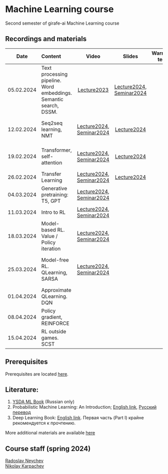 # Machine Learning course
Second semester of girafe-ai Machine Learning course

## Recordings and materials

| Date   | Content                | Video | Slides               | WarmUp test             | HW                  | Deadline          | Comments |
|:------:|:-----------------------|:------------:|:------------:|:-----------------------:|:------------------------:|:----------------------:|:----------------------:|
| 05.02.2024 | Text processing pipeline. Word embeddings. Semantic search, DSSM. | [Lecture2023](https://youtu.be/moMlM5Nuk04?si=hry8ni5Db9C1EVX-) | [Lecture2024](https://github.com/girafe-ai/ml-course/blob/24s_advanced/week01_embeddings_dssm/week01_word_embeddings.pdf), [Seminar2024](https://github.com/girafe-ai/ml-course/blob/24s_advanced/week01_embeddings_dssm/week01_seminar_embeddings_dssm.pdf) | | | | |
| 12.02.2024 | Seq2seq learning, NMT | [Lecture2024](https://www.youtube.com/live/EsDzgDmefJg?si=x1HPzmx-ciIpeFTz), [Seminar2024](https://www.youtube.com/live/HSJqdWAqNN0?si=fPHvK1AHe0f-v-Wk) | [Lecture2024](https://github.com/girafe-ai/ml-course/blob/24s_advanced/week02_seq2seq_nmt/week02_seq2seq_nmt.pdf) | | [Lab01](https://github.com/girafe-ai/ml-course/tree/24s_advanced/assignments/lab01_umt) | 3.03.2024 23:59 AOE | HW normalized weight: 5 pts |
| 19.02.2024 | Transformer, self-attention | [Lecture2024](https://www.youtube.com/live/8sxu2fHFyiI?si=v7kb49qp5o2aY4H1), [Seminar2024](https://www.youtube.com/live/LdD54JO7FT4?si=YaVGipwi0uC1olhP) | [Lecture2024](https://github.com/girafe-ai/ml-course/blob/24s_advanced/week03_transformer/week03_transformer.pdf) | | [Lab02](https://github.com/girafe-ai/ml-course/tree/24s_advanced/assignments/lab02_nmt) | 10.03.2024 23:59 AOE | HW normalized weight: 15 pts |
| 26.02.2024 | Transfer Learning | [Lecture2024](https://www.youtube.com/live/rIBacp5r6Rc?si=2A69W2mt6j_XJzWj), [Seminar2024](https://www.youtube.com/live/8bmLz0fvjeA?si=w5u6tDXJcUkMeGlP) | [Lecture2024](https://github.com/girafe-ai/ml-course/blob/24s_advanced/week04_transfer_learning/week04_transfer_learning.pdf) | | | | |
| 04.03.2024 | Generative pretraining: T5, GPT | [Lecture2024](https://www.youtube.com/watch?v=-bYYaaWqvtk), [Seminar2024](https://www.youtube.com/watch?v=7Z8ANN7IQl0) | | | | | |
| 11.03.2024 | Intro to RL | [Lecture2024](https://www.youtube.com/watch?v=V3rcWaGPhR8), [Seminar2024](https://www.youtube.com/watch?v=L56YASoET9U) | | | | | |
| 18.03.2024 | Model-based RL. Value / Policy iteration | [Lecture2024](https://www.youtube.com/watch?v=SxiBXEBb_RI), [Seminar2024](https://www.youtube.com/watch?v=MRLQQnr-cZQ) | | | | | |
| 25.03.2024 | Model-free RL. QLearning, SARSA | [Lecture2024](https://www.youtube.com/watch?v=X2b0FYKW-m8), [Seminar2024](https://www.youtube.com/watch?v=oIu8iDyxthk) | | | | 07.04.2024 23:59 AOE | HW normalized weight: 7 (+5 bonus) pts |
| 01.04.2024 | Approximate QLearning. DQN | | | | | | |
| 08.04.2024 | Policy gradient, REINFORCE | | | | | | |
| 15.04.2024 | RL outside games. SCST | | | | | | |

## Prerequisites
Prerequisites are located [here](./prerequisites.md).

## Literature:
1. [YSDA ML Book](https://academy.yandex.ru/dataschool/book) (Russian only)
2. Probabilistic Machine Learning: An Introduction; [English link](https://probml.github.io/pml-book/book1.html), [Русский перевод](https://dmkpress.com/catalog/computer/data/978-5-93700-119-1/)
3. Deep Learning Book: [English link](https://www.deeplearningbook.org/). Первая часть (Part I) крайне рекомендуется к прочтению.
 
More additional materials are available [here](https://github.com/girafe-ai/ml-course/blob/22f_basic/extra_materials.md)

## Course staff (spring 2024)
[Radoslav Neychev](https://linkedin.com/in/radoslav-neychev) \
[Nikolay Karpachev](https://linkedin.com/in/nkarpachev)
